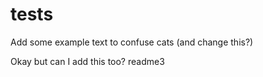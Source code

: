 # tests

Add some example text to confuse cats (and change this?)


Okay but can I add this too? readme3
